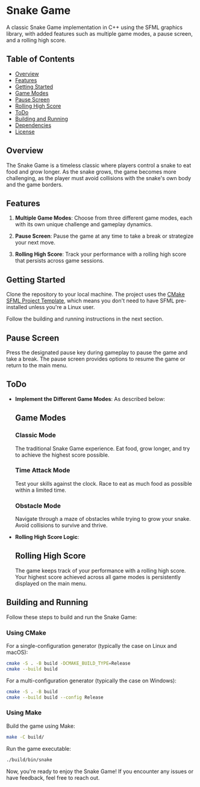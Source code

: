 # Snake Game

A classic Snake Game implementation in C++ using the SFML graphics library, with added features such as multiple game modes, a pause screen, and a rolling high score.

## Table of Contents

- [Overview](#overview)
- [Features](#features)
- [Getting Started](#getting-started)
- [Game Modes](#game-modes)
- [Pause Screen](#pause-screen)
- [Rolling High Score](#rolling-high-score)
- [ToDo](#todo)
- [Building and Running](#building-and-running)
- [Dependencies](#dependencies)
- [License](#license)

## Overview

The Snake Game is a timeless classic where players control a snake to eat food and grow longer. As the snake grows, the game becomes more challenging, as the player must avoid collisions with the snake's own body and the game borders.

## Features

1. **Multiple Game Modes**: Choose from three different game modes, each with its own unique challenge and gameplay dynamics.

2. **Pause Screen**: Pause the game at any time to take a break or strategize your next move.

3. **Rolling High Score**: Track your performance with a rolling high score that persists across game sessions.

## Getting Started

Clone the repository to your local machine. The project uses the [CMake SFML Project Template](https://github.com/SFML/cmake-sfml-project), which means you don't need to have SFML pre-installed unless you're a Linux user.

Follow the building and running instructions in the next section.

## Pause Screen

Press the designated pause key during gameplay to pause the game and take a break. The pause screen provides options to resume the game or return to the main menu.

## ToDo

- **Implement the Different Game Modes**: As described below:

	## Game Modes

	### Classic Mode

	The traditional Snake Game experience. Eat food, grow longer, and try to achieve the highest score possible.

	### Time Attack Mode

	Test your skills against the clock. Race to eat as much food as possible within a limited time.

	### Obstacle Mode

	Navigate through a maze of obstacles while trying to grow your snake. Avoid collisions to survive and thrive.

- **Rolling High Score Logic**:

	## Rolling High Score

	The game keeps track of your performance with a rolling high score. Your highest score achieved across all game modes is persistently displayed on the main menu.

## Building and Running

Follow these steps to build and run the Snake Game:

### Using CMake

For a single-configuration generator (typically the case on Linux and macOS):

```bash
cmake -S . -B build -DCMAKE_BUILD_TYPE=Release
cmake --build build
```

For a multi-configuration generator (typically the case on Windows):

```bash
cmake -S . -B build
cmake --build build --config Release
```

### Using Make

Build the game using Make:

```bash
make -C build/
```

Run the game executable:

```bash
./build/bin/snake
```

Now, you're ready to enjoy the Snake Game! If you encounter any issues or have feedback, feel free to reach out.